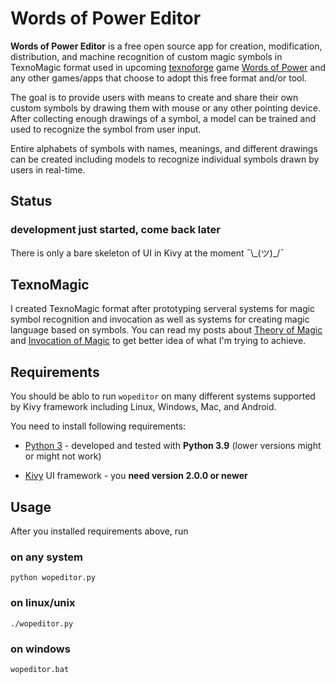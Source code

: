 # Words of Power Editor

**Words of Power Editor** is a free open source app for creation,
modification, distribution, and machine recognition of custom magic
symbols in TexnoMagic format used in upcoming
[texnoforge](https://texnoforge.dev)
game
[Words of Power](https://texnoforge.dev/pages/words-of-power.html)
and any other games/apps that choose to adopt this free format and/or tool.

The goal is to provide users with means to create and share their own custom
symbols by drawing them with mouse or any other pointing device. After
collecting enough drawings of a symbol, a model can be trained and used to
recognize the symbol from user input.

Entire alphabets of symbols with names, meanings, and different drawings
can be created including models to recognize individual symbols drawn by
users in real-time.


## Status

### development just started, come back later

There is only a bare skeleton of UI in Kivy at the moment ¯\\\_(ツ)\_/¯


## TexnoMagic

I created TexnoMagic format after prototyping serveral systems for magic
symbol recognition and invocation as well as systems for creating magic
language based on symbols. You can read my posts about
[Theory of Magic](https://texnoforge.dev/words-of-power-devlog-1-theory-of-magic.html) and
[Invocation of Magic](https://texnoforge.dev/words-of-power-devlog-2-invocation-of-magic.html)
to get better idea of what I'm trying to achieve.


## Requirements

You should be ablo to run `wopeditor` on many different systems supported by
Kivy framework including Linux, Windows, Mac, and Android.

You need to install following requirements:

* [Python 3](https://www.python.org/downloads/) - developed and tested with
  **Python 3.9** (lower versions might or might not work)

* [Kivy](https://kivy.org/doc/stable/gettingstarted/installation.html)
  UI framework - you **need version 2.0.0 or newer**


## Usage

After you installed requirements above, run


### on any system

```
python wopeditor.py
```

### on linux/unix

```
./wopeditor.py
```

### on windows

```
wopeditor.bat
```
